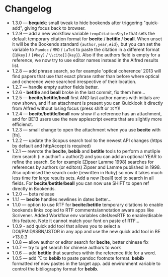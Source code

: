 # Changelog
* 1.3.0 — **bequick**: small tweak to hide bookends after triggering "quick-add", giving focus back to browser.
* 1.2.9 — add a new workflow variable `tempCitationStyle` that sets the default temporary citation format for **becite** / **betitle** / **beall**. When unset it will be the Bookends standard `{author,year,#id}`, but you can set the variable to `Pandoc` / `MMD` / `LaTeX` to paste the citation in a different format (`[@key]` / `[#key]` / `\\cite[]{key}`). Also if the authors field is empty for a reference, we now try to use editor names instead in the Alfred results list.
* 1.2.8 — add phrase search, so for example 'optical coherence' 2013 will find papers that use that exact phrase rather than before where optical and coherence were searched irrespective of their location.
* 1.2.7 — handle empty author fields better.
* 1.2.6 - **betitle** and **beall** broke in the last commit, fix them here...
* 1.2.5 — **becite**/**betitle**/**beall** first AND last author names with initials are now shown, and if an attachment is present you can Quicklook it directly from Alfred without losing focus (press shift or ⌘Y)!
* 1.2.4 — **becite**/**betitle**/**beall** now show if a reference has an attachment, and for BE13 users use the new applescript events that are slightly more efficienct.
* 1.2.3 — small change to open the attachment when you use **becite** with [fn].
* 1.2.2 — update the Scopus search tool to the newest API changes (https by default and httpAccept is required)
* 1.2.1 — rewrote the **becite**, **bebib** and **betitle** tools to perform a mutliple item search (i.e author1 + author2) and you can add an optional YEAR to refine the search. So for example [Zipser Lamme 1998] searches for references by authors (or editors) Zipser and Lamme published in 1998. Also optimised the search code (rewritten in Ruby) so now it takes much less time for large results sets. Add a new [beall] tool to search in all fields. For **becite**/**betitle**/**beall** you can now use SHIFT to open ref directly in Bookends.
* 1.2.0 — beta release
* 1.1.1 — **becite** handles newlines in dates better...
* 1.1.0 — option to use RTF for **becite**/**betitle** temporary citations to enable bookends links copied to RTF comments/annotation aware apps like Scrivener. Added Workflow env variables citeUsesRTF to enable/disable this feature. Note it cannot match your font on paste of RTF...
* 1.0.9 - add quick add tool that allows you to select a DOI/PMID/ISBN/JSTOR in any app and use the new quick add tool in BE >13.0.3
* 1.0.8 — allow author or editor search for **becite**, better chinese fix
* 1.0.7 — try to get search for chinese authors to work
* 1.0.6 — add **betitle** that searches within the reference title for a word.
* 1.0.5 — add ⌥ to **bebib** to paste pandoc footnote format. **bebib** formatted ref now pastes in the target app. add environment variable to control the bibliography format for **bebib**.